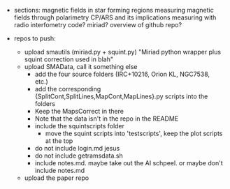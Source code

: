 * sections:
	magnetic fields in star forming regions
	measuring magnetic fields through polarimetry
	CP/ARS and its implications
	measuring with radio interfometry
	code? miriad? overview of github repo?

* repos to push:
	* upload smautils (miriad.py + squint.py) "Miriad python wrapper plus squint correction used in blah"
	* upload SMAData, call it something else
		* add the four source folders (IRC+10216, Orion KL, NGC7538, etc.)
		* add the corresponding {SplitCont,SplitLines,MapCont,MapLines}.py scripts into the folders
		* Keep the MapsCorrect in there
		* Note that the data isn't in the repo in the README
		* include the squintscripts folder
			* move the squint scripts into 'testscripts', keep the plot scripts at the top
		* do not include login.md jesus
		* do not include getramsdata.sh
		* include notes.md. maybe take out the AI schpeel. or maybe don't include notes.md
	* upload the paper repo

